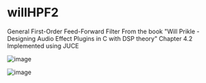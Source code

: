 # willHPF2
General First-Order Feed-Forward Filter 
From the book "Will Prikle - Designing Audio Effect Plugins in C with DSP theory" Chapter 4.2
Implemented using JUCE

![image](https://user-images.githubusercontent.com/66480309/145630438-d6d8aa79-e2ef-46c0-ad27-80277a9d6ff8.png)

![image](https://user-images.githubusercontent.com/66480309/145630485-5621ec71-c0ab-4b45-ba0c-9dc2098ae782.png)
